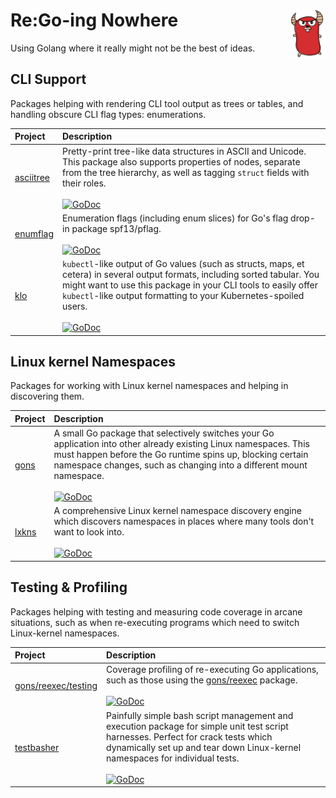 # Re:Go-ing Nowhere <img src="assets/img/gone.jpeg" style="width: 2em; float: right;" title="Go-ing Nowhere">

Using Golang where it really might not be the best of ideas.

## CLI Support

Packages helping with rendering CLI tool output as trees or tables, and handling
obscure CLI flag types: enumerations.

| Project | Description |
| :------ | :---------- |
| [asciitree](https://github.com/TheDiveO/go-asciitree) | Pretty-print tree-like data structures in ASCII and Unicode. This package also supports properties of nodes, separate from the tree hierarchy, as well as tagging `struct` fields with their roles.<br><br>[![GoDoc](https://godoc.org/github.com/TheDiveO/go-asciitree?status.svg)](http://godoc.org/github.com/TheDiveO/go-asciitree) |
| [enumflag](https://github.com/TheDiveO/enumflag) | Enumeration flags (including enum slices) for Go's flag drop-in package spf13/pflag.<br><br>[![GoDoc](https://godoc.org/github.com/TheDiveO/enumflag?status.svg)](http://godoc.org/github.com/TheDiveO/enumflag) |
| [klo](https://github.com/TheDiveO/klo) | `kubectl`-like output of Go values (such as structs, maps, et cetera) in several output formats, including sorted tabular. You might want to use this package in your CLI tools to easily offer `kubectl`-like output formatting to your Kubernetes-spoiled users.<br><br>[![GoDoc](https://godoc.org/github.com/TheDiveO/klo?status.svg)](http://godoc.org/github.com/TheDiveO/klo) |

## Linux kernel Namespaces

Packages for working with Linux kernel namespaces and helping in discovering
them.

| Project | Description |
| :------ | :---------- |
| [gons](https://github.com/TheDiveO/gons) | A small Go package that selectively switches your Go application into other already existing Linux namespaces. This must happen before the Go runtime spins up, blocking certain namespace changes, such as changing into a different mount namespace.<br><br>[![GoDoc](https://godoc.org/github.com/TheDiveO/gons?status.svg)](http://godoc.org/github.com/TheDiveO/gons) |
| [lxkns](https://github.com/TheDiveO/lxkns) | A comprehensive Linux kernel namespace discovery engine which discovers namespaces in places where many tools don't want to look into.<br><br>[![GoDoc](https://godoc.org/github.com/TheDiveO/lxkns?status.svg)](http://godoc.org/github.com/TheDiveO/lxkns) |

## Testing & Profiling

Packages helping with testing and measuring code coverage in arcane situations,
such as when re-executing programs which need to switch Linux-kernel namespaces.

| Project | Description |
| :------ | :---------- |
| [gons/reexec/testing](https://github.com/TheDiveO/gons/tree/master/reexec/testing) | Coverage profiling of re-executing Go applications, such as those using the [gons/reexec](https://github.com/TheDiveO/gons/tree/master/reexec/testing) package.<br><br>[![GoDoc](https://godoc.org/github.com/TheDiveO/gons?status.svg)](http://godoc.org/github.com/TheDiveO/gons/reexec/testing) |
| [testbasher](https://github.com/TheDiveO/testbasher) | Painfully simple bash script management and execution package for simple unit test script harnesses. Perfect for crack tests which dynamically set up and tear down Linux-kernel namespaces for individual tests.<br><br>[![GoDoc](https://godoc.org/github.com/TheDiveO/testbasher?status.svg)](http://godoc.org/github.com/TheDiveO/testbasher) |
